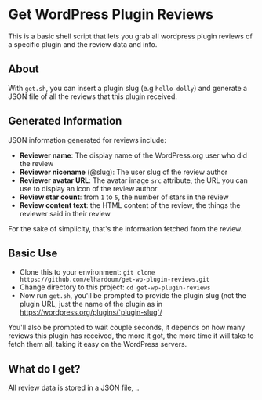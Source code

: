 # Get WordPress Plugin Reviews

This is a basic shell script that lets you grab all wordpress plugin reviews of a specific 
plugin and the review data and info.

## About

With `get.sh`, you can insert a plugin slug (e.g `hello-dolly`) and generate a JSON file of 
all the reviews that this plugin received.

## Generated Information

JSON information generated for reviews include:

- **Reviewer name**: The display name of the WordPress.org user who did the review
- **Reviewer nicename** (@slug): The user slug of the review author
- **Reviewer avatar URL**: The avatar image `src` attribute, the URL you can use to display 
an 
icon of the review author
- **Review star count**: from `1` to `5`, the number of stars in the review
- **Review content text**: the HTML content of the review, the things the reviewer said in 
their 
review

For the sake of simplicity, that's the information fetched from the review.

## Basic Use

- Clone this to your environment: `git clone 
https://github.com/elhardoum/get-wp-plugin-reviews.git`
- Change directory to this project: `cd get-wp-plugin-reviews`
- Now run `get.sh`, you'll be prompted to provide the plugin slug (not the plugin URL, just 
the name of the plugin as in https://wordpress.org/plugins/`plugin-slug`/

You'll also be prompted to wait couple seconds, it depends on how many reviews this plugin 
has received, the more it got, the more time it will take to fetch them all, taking it easy 
on the WordPress servers. 

## What do I get?

All review data is stored in a JSON file, ..


